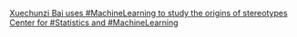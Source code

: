[Xuechunzi Bai uses #MachineLearning to study the origins of stereotypes   Center for #Statistics and #MachineLearning](https://qi.tc/qi/112470)